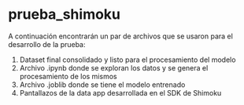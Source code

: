 # prueba_shimoku

A continuación encontrarán un par de archivos que se usaron para el desarrollo de la prueba:

1. Dataset final consolidado y listo para el procesamiento del modelo
2. Archivo .ipynb donde se exploran los datos y se genera el procesamiento de los mismos
3. Archivo .joblib donde se tiene el modelo entrenado
4. Pantallazos de la data app desarrollada en el SDK de Shimoku
